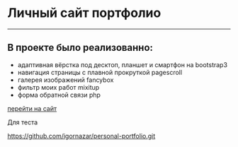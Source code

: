# Личный сайт портфолио
***
## В проекте было реализованно:

* адаптивная вёрстка под десктоп, планшет и смартфон на bootstrap3
* навигация страницы с плавной прокруткой pagescroll
* галерея изображений fancybox
* фильтр моих работ mixitup
* форма обратной связи php

[перейти на сайт](http://portfoliomy.kl.com.ua/)

Для теста

https://github.com/igornazar/personal-portfolio.git
